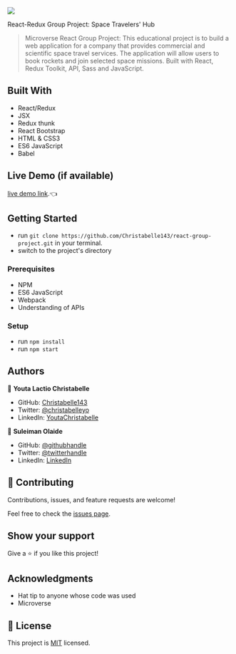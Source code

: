 ![](https://img.shields.io/badge/Microverse-blueviolet)

React-Redux Group Project: Space Travelers' Hub

> Microverse React Group Project: This educational project is to build a web application for a company that provides commercial and scientific space travel services. The application will allow users to book rockets and join selected space missions. Built with React, Redux Toolkit, API, Sass and JavaScript.

## Built With
- React/Redux
- JSX
- Redux thunk
- React Bootstrap
- HTML & CSS3
- ES6 JavaScript
- Babel

## Live Demo (if available)

[live demo link](https://christabelle143-a00257.netlify.app/).👈


## Getting Started

- run `git clone https://github.com/Christabelle143/react-group-project.git` in your terminal.
- switch to the project's directory

### Prerequisites
- NPM
- ES6 JavaScript
- Webpack
- Understanding of APIs

### Setup
- run `npm install`
- run `npm start`

## Authors

👤 **Youta Lactio Christabelle**

- GitHub: [Christabelle143](https://github.com/Christabelle143)
- Twitter: [@christabelleyo](https://twitter.com/christabelleyo)
- LinkedIn: [YoutaChristabelle](https://linkedin.com/in/YoutaChristabelle)

👤 **Suleiman Olaide**

- GitHub: [@githubhandle](https://github.com/Ceemos96)
- Twitter: [@twitterhandle](https://twitter.com/Ceemos_dev)
- LinkedIn: [LinkedIn](https://www.linkedin.com/in/suleiman-olaide/)

## 🤝 Contributing

Contributions, issues, and feature requests are welcome!

Feel free to check the [issues page](https://github.com/Christabelle143/react-group-project/issues).

## Show your support

Give a ⭐️ if you like this project!

## Acknowledgments

- Hat tip to anyone whose code was used
- Microverse

## 📝 License

This project is [MIT]() licensed.
